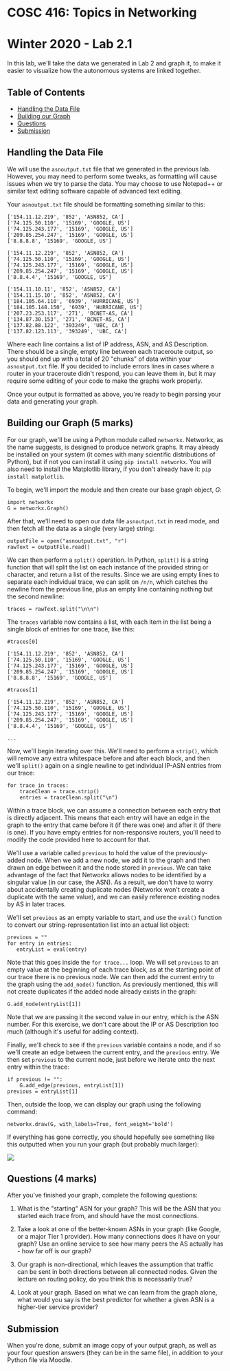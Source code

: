 # COSC 416: Topics in Networking
# Winter 2020 - Lab 2.1

In this lab, we'll take the data we generated in Lab 2 and graph it, to make it easier to visualize how the autonomous systems are linked together.

## Table of Contents
- [Handling the Data File](#data)
- [Building our Graph](#graph)
- [Questions](#questions)
- [Submission](#sub)

<a name="data"></a>
## Handling the Data File

We will use the ```asnoutput.txt``` file that we generated in the previous lab. However, you may need to perform some tweaks, as formatting will cause issues when we try to parse the data. You may choose to use Notepad++ or similar text editing software capable of advanced text editing.

Your ```asnoutput.txt``` file should be formatting something similar to this:

```
['154.11.12.219', '852', 'ASN852, CA']
['74.125.50.110', '15169', 'GOOGLE, US']
['74.125.243.177', '15169', 'GOOGLE, US']
['209.85.254.247', '15169', 'GOOGLE, US']
['8.8.8.8', '15169', 'GOOGLE, US']

['154.11.12.219', '852', 'ASN852, CA']
['74.125.50.110', '15169', 'GOOGLE, US']
['74.125.243.177', '15169', 'GOOGLE, US']
['209.85.254.247', '15169', 'GOOGLE, US']
['8.8.4.4', '15169', 'GOOGLE, US']

['154.11.10.11', '852', 'ASN852, CA']
['154.11.15.10', '852', 'ASN852, CA']
['184.105.64.110', '6939', 'HURRICANE, US']
['184.105.148.150', '6939', 'HURRICANE, US']
['207.23.253.117', '271', 'BCNET-AS, CA']
['134.87.30.153', '271', 'BCNET-AS, CA']
['137.82.88.122', '393249', 'UBC, CA']
['137.82.123.113', '393249', 'UBC, CA']
```

Where each line contains a list of IP address, ASN, and AS Description. There should be a single, empty line between each traceroute output, so you should end up with a total of 20 "chunks" of data within your ```asnoutput.txt``` file. If you decided to include errors lines in cases where a router in your traceroute didn't respond, you can leave them in, but it may require some editing of your code to make the graphs work properly.

Once your output is formatted as above, you're ready to begin parsing your data and generating your graph.

<a name="graph"></a>
## Building our Graph (5 marks)

For our graph, we'll be using a Python module called ```networkx```. Networkx, as the name suggests, is designed to produce network graphs. It may already be installed on your system (it comes with many scientific distributions of Python), but if not you can install it using ```pip install networkx```. You will also need to install the Matplotlib library, if you don't already have it: ```pip install matplotlib```.

To begin, we'll import the module and then create our base graph object, *G*:

```
import networkx
G = networkx.Graph()
```

After that, we'll need to open our data file ```asnoutput.txt``` in read mode, and then fetch all the data as a single (very large) string:

```
outputFile = open("asnoutput.txt", "r")
rawText = outputFile.read()
```

We can then perform a ```split()``` operation. In Python, ```split()``` is a string function that will split the list on each instance of the provided string or character, and return a list of the results. Since we are using empty lines to separate each individual trace, we can split on ```/n/n```, which catches the newline from the previous line, plus an empty line containing nothing but the second newline:

```
traces = rawText.split("\n\n")
```

The ```traces``` variable now contains a list, with each item in the list being a single block of entries for one trace, like this:

```
#traces[0]

['154.11.12.219', '852', 'ASN852, CA']
['74.125.50.110', '15169', 'GOOGLE, US']
['74.125.243.177', '15169', 'GOOGLE, US']
['209.85.254.247', '15169', 'GOOGLE, US']
['8.8.8.8', '15169', 'GOOGLE, US']

#traces[1]

['154.11.12.219', '852', 'ASN852, CA']
['74.125.50.110', '15169', 'GOOGLE, US']
['74.125.243.177', '15169', 'GOOGLE, US']
['209.85.254.247', '15169', 'GOOGLE, US']
['8.8.4.4', '15169', 'GOOGLE, US']

...
```

Now, we'll begin iterating over this. We'll need to perform a ```strip()```, which will remove any extra whitespace before and after each block, and then we'll ```split()``` again on a single newline to get individual IP-ASN entries from our trace:

```
for trace in traces:
    traceClean = trace.strip()
	entries = traceClean.split("\n")
```

Within a trace block, we can assume a connection between each entry that is directly adjacent. This means that each entry will have an edge in the graph to the entry that came before it (if there was one) and after it (if there is one). If you have empty entries for non-responsive routers, you'll need to modify the code provided here to account for that.

We'll use a variable called ```previous``` to hold the value of the previously-added node. When we add a new node, we add it to the graph and then drawn an edge between it and the node stored in ```previous```. We can take advantage of the fact that Networkx allows nodes to be identified by a singular value (in our case, the ASN). As a result, we don't have to worry about accidentally creating duplicate nodes (Networkx won't create a duplicate with the same value), and we can easily reference existing nodes by AS in later traces.

We'll set ```previous``` as an empty variable to start, and use the ```eval()``` function to convert our string-representation list into an actual list object:

```
previous = ""
for entry in entries:
   entryList = eval(entry)
```

Note that this goes inside the ```for trace...``` loop. We will set ```previous``` to an empty value at the beginning of each trace block, as at the starting point of our trace there is no previous node. We can then add the current entry to the graph using the ```add_node()``` function. As previously mentioned, this will not create duplicates if the added node already exists in the graph:

```
G.add_node(entryList[1])
```

Note that we are passing it the second value in our entry, which is the ASN number. For this exercise, we don't care about the IP or AS Description too much (although it's useful for adding context).

Finally, we'll check to see if the ```previous``` variable contains a node, and if so we'll create an edge between the current entry, and the ```previous``` entry. We then set ```previous``` to the current node, just before we iterate onto the next entry within the trace:

```
if previous != "":
    G.add_edge(previous, entryList[1])
previous = entryList[1]
```

Then, outside the loop, we can display our graph using the following command:

```
networkx.draw(G, with_labels=True, font_weight='bold')
```

If everything has gone correctly, you should hopefully see something like this outputted when you run your graph (but probably much larger):

<img src="https://i.imgur.com/QBstbX3.png">

<a name="questions"></a>
## Questions (4 marks)

After you've finished your graph, complete the following questions:

1. What is the "starting" ASN for your graph? This will be the ASN that you started each trace from, and should have the most connections.

2. Take a look at one of the better-known ASNs in your graph (like Google, or a major Tier 1 provider). How many connections does it have on your graph? Use an online service to see how many peers the AS actually has - how far off is our graph?

3. Our graph is non-directional, which leaves the assumption that traffic can be sent in both directions between all connected nodes. Given the lecture on routing policy, do you think this is necessarily true?

4. Look at your graph. Based on what we can learn from the graph alone, what would you say is the best predictor for whether a given ASN is a higher-tier service provider?

<a name="sub"></a>
## Submission

When you're done, submit an image copy of your output graph, as well as your four question answers (they can be in the same file), in addition to your Python file via Moodle.
